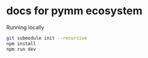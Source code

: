 # docs for pymm ecosystem

Running locally

```sh
git submodule init --recursive
npm install
npm run dev
```
